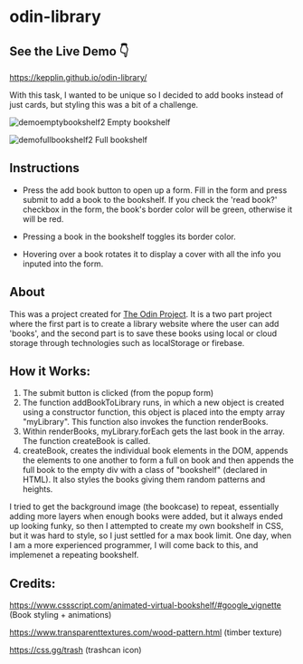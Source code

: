 # odin-library

## See the Live Demo 👇

https://kepplin.github.io/odin-library/

With this task, I wanted to be unique so I decided to add books instead of just cards, but styling this was a bit of a challenge.

![demoemptybookshelf2](https://user-images.githubusercontent.com/107027281/211195172-90af918c-1394-467e-afb3-e1f63974e7f0.png)
Empty bookshelf

![demofullbookshelf2](https://user-images.githubusercontent.com/107027281/211184541-e73f8589-592a-40c1-85f5-70ee405242c4.png)
Full bookshelf

## Instructions

- Press the add book button to open up a form. Fill in the form and press submit to add a book to the bookshelf. If you check the 'read book?' checkbox in the form, the book's border color will be green, otherwise it will be red.

- Pressing a book in the bookshelf toggles its border color.

- Hovering over a book rotates it to display a cover with all the info you inputed into the form.

## About

This was a project created for [The Odin Project](https://www.theodinproject.com/lessons/node-path-javascript-library). It is a two part project where the first part is to create a library website where the user can add 'books', and the second part is to save these books using local or cloud storage through technologies such as localStorage or firebase.

## How it Works:

1. The submit button is clicked (from the popup form)
2. The function addBookToLibrary runs, in which a new object is created using a constructor function, this object is placed into the empty array "myLibrary". This function also invokes the function renderBooks.
3. Within renderBooks, myLibrary.forEach gets the last book in the array. The function createBook is called.
4. createBook, creates the individual book elements in the DOM, appends the elements to one another to form a full on book and then appends the full book to the empty div with a class of "bookshelf" (declared in HTML). It also styles the books giving them random patterns and heights.

I tried to get the background image (the bookcase) to repeat, essentially adding more layers when enough books were added, but it always ended up looking funky, so then I attempted to create my own bookshelf in CSS, but it was hard to style, so I just settled for a max book limit. One day, when I am a more experienced programmer, I will come back to this, and implemenet a repeating bookshelf.

## Credits:

https://www.cssscript.com/animated-virtual-bookshelf/#google_vignette (Book styling + animations)

https://www.transparenttextures.com/wood-pattern.html (timber texture)

https://css.gg/trash (trashcan icon)
